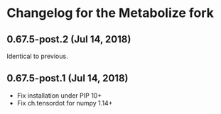 Changelog for the Metabolize fork
=================================

## 0.67.5-post.2 (Jul 14, 2018)

Identical to previous.


## 0.67.5-post.1 (Jul 14, 2018)

- Fix installation under PIP 10+
- Fix ch.tensordot for numpy 1.14+
